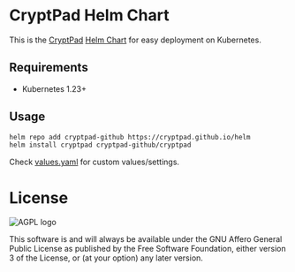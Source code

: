 # CryptPad Helm Chart

This is the [CryptPad](https://cryptpad.org) [Helm Chart](https://helm.sh/) for easy deployment on Kubernetes. 

## Requirements

* Kubernetes 1.23+

## Usage

```bash
helm repo add cryptpad-github https://cryptpad.github.io/helm
helm install cryptpad cryptpad-github/cryptpad 
```

Check [values.yaml](charts/cryptpad/values.yaml) for custom values/settings. 

# License

![AGPL logo](https://www.gnu.org/graphics/agplv3-155x51.png "GNU Affero General Public License")

This software is and will always be available under the GNU Affero General Public License as
published by the Free Software Foundation, either version 3 of the License, or (at your option)
any later version.
